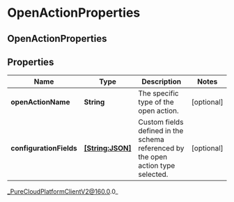 # OpenActionProperties

## OpenActionProperties

## Properties

|Name | Type | Description | Notes|
|------------ | ------------- | ------------- | -------------|
| **openActionName** | **String** | The specific type of the open action. | [optional] |
| **configurationFields** | [**[String:JSON]**](JSON) | Custom fields defined in the schema referenced by the open action type selected. | [optional] |



_PureCloudPlatformClientV2@160.0.0_
